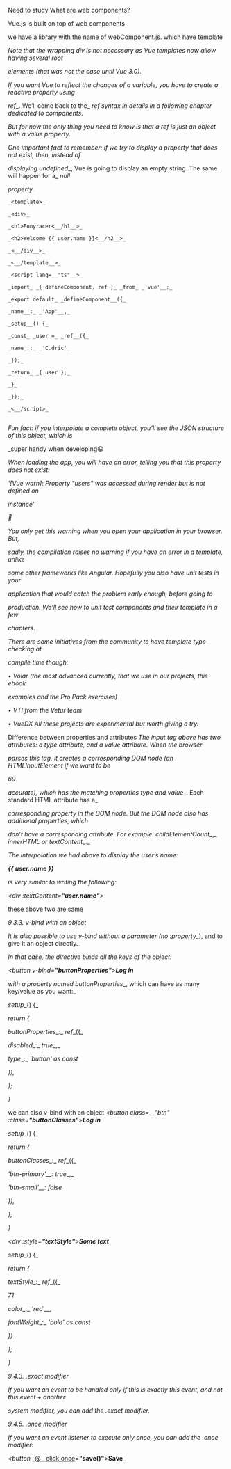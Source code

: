 Need to study
What are web components?

Vue.js is built on top of web components

we have a library with the name of webComponent.js. which have template

 _Note that the wrapping_ _div_ _is not necessary as Vue templates now allow having several root_

_elements (that was not the case until Vue 3.0)._

_If you want Vue to reflect the changes of a variable, you have to create a reactive property using_

_ref__. We’ll come back to the_ _ref_ _syntax in details in a following chapter dedicated to components._

_But for now the only thing you need to know is that a_ _ref_ _is just an object with a_ _value_ _property._

_One important fact to remember: if we try to display a property that does not exist, then, instead of_

_displaying_ _undefined__, Vue is going to display an empty string. The same will happen for a_ _null_

_property._

```
_<template>_

_<div>_

_<h1>Ponyracer<__/h1__>_

_<h2>Welcome {{ user.name }}<__/h2__>_

_<__/div__>_

_<__/template__>_

_<script lang=__"ts"__>_

_import_ _{ defineComponent, ref }_ _from_ _'vue'__;_

_export default_ _defineComponent__({_

_name__:_ _'App'__,_

_setup__() {_

_const_ _user =_ _ref__({_

_name__:_ _'C.dric'_

_});_

_return_ _{ user };_

_}_

_});_

_<__/script>_


```

_Fun fact: if you interpolate a complete object, you’ll see the JSON structure of this object, which is_

_super handy when developing😀

_When loading the app, you will have an error, telling you that this property does not exist:_

_'[Vue warn]: Property "users" was accessed during render but is not defined on_

_instance'_

__

_You only get this warning when you open your application in your browser. But,_

_sadly, the compilation raises no warning if you have an error in a template, unlike_

_some other frameworks like Angular. Hopefully you also have unit tests in your_

_application that would catch the problem early enough, before going to_

_production. We’ll see how to unit test components and their template in a few_

_chapters._

_There are some initiatives from the community to have template type-checking at_

_compile time though:_

_•_ _Volar_ _(the most advanced currently, that we use in our projects, this ebook_

_examples and the Pro Pack exercises)_

_•_ _VTI_ _from the Vetur team_

_•_ _VueDX_ _All these projects are experimental but worth giving a try._

Difference between properties and attributes
_The_ _input_ _tag above has two attributes: a_ _type_ _attribute, and a_ _value_ _attribute. When the browser_

_parses this tag, it creates a corresponding DOM node (an_ _HTMLInputElement_ _if we want to be_

_69_

_accurate), which has the matching properties_ _type_ _and_ _value__. Each standard HTML attribute has a_

_corresponding property in the DOM node. But the DOM node also has additional properties, which_

_don’t have a corresponding attribute. For example:_ _childElementCount__,_ _innerHTML_ _or_ _textContent__._

_The interpolation we had above to display the user’s name:_

_<div>__{{ user.name }}__</div>_

_is very similar to writing the following:_

_<div_ _:textContent=__"user.name"__></div>_

these above two are same


_9.3.3._ _v-bind_ _with an object_

_It is also possible to use_ _v-bind_ _without a parameter (no_ _:property__), and to give it an object directly._

_In that case, the directive binds all the keys of the object:_

_<button_ _v-bind=__"buttonProperties"__>__Log in__</button>_

_with a property named_ _buttonProperties__, which can have as many key/value as you want:_

_setup__() {_

_return_ _{_

_buttonProperties__:_ _ref__({_

_disabled__:_ _true__,_

_type__:_ _'button'_ _as_ _const_

_}),_

_};_

_}_


we can also v-bind with an object
_<button_ _class=__"btn"_ _:class=__"buttonClasses"__>__Log in__</button>_

_setup__() {_

_return_ _{_

_buttonClasses__:_ _ref__({_

_'btn-primary'__:_ _true__,_

_'btn-small'__:_ _false_

_}),_

_};_

_}_


_<div_ _:style=__"textStyle"__>__Some text__</div>_

_setup__() {_

_return_ _{_

_textStyle__:_ _ref__({_

_71_

_color__:_ _'red'__,_

_fontWeight__:_ _'bold'_ _as_ _const_

_})_

_};_

_}_


_9.4.3._ _.exact_ _modifier_

_If you want an event to be handled only if this is exactly this event, and not this event + another_

_system modifier, you can add the_ _.exact_ _modifier._

_9.4.5._ _.once_ _modifier_

_If you want an event listener to execute only once, you can add the_ _.once_ _modifier:_

_<button_ _@__click.once=__"save()"__>__Save__</button>_
